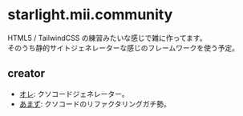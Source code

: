 # starlight.mii.community

HTML5 / TailwindCSS の練習みたいな感じで雑に作ってます。<br>そのうち静的サイトジェネレーターな感じのフレームワークを使う予定。

## creator

- [オレ](https://github.com/Assault-8448): クソコードジェネレーター。
- [あまず](https://github.com/tenzyu): クソコードのリファクタリングガチ勢。
